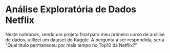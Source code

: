 # Análise Exploratória de Dados Netflix
Neste notebook, sendo um projeto final para meu primeiro curso de análise de dados, utilizei um dataset do Kaggle.
A pergunta a ser respondida, seria "Qual título permaneceu por mais tempo no Top10 da Netflix?"
